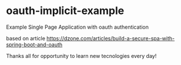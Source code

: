 # oauth-implicit-example
Example Single Page Application with oauth authentication

based on article 
https://dzone.com/articles/build-a-secure-spa-with-spring-boot-and-oauth

Thanks all for opportunity to learn new tecnologies every day!
